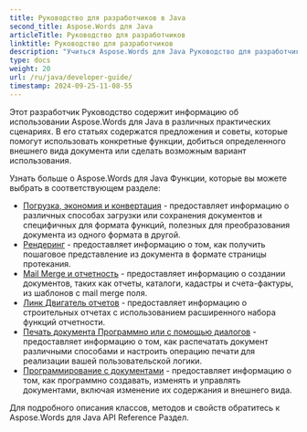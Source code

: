 ```yaml
---
title: Руководство для разработчиков в Java
second_title: Aspose.Words для Java
articleTitle: Руководство для разработчиков
linktitle: Руководство для разработчиков
description: "Учиться Aspose.Words для Java Руководство для разработчиков, чтобы получить больше вариантов использования, советов и технических деталей."
type: docs
weight: 20
url: /ru/java/developer-guide/
timestamp: 2024-09-25-11-08-55
---
```


Этот разработчик Руководство содержит информацию об использовании Aspose.Words для Java в различных практических сценариях. В его статьях содержатся предложения и советы, которые помогут использовать конкретные функции, добиться определенного внешнего вида документа или сделать возможным вариант использования.

Узнать больше о Aspose.Words для Java Функции, которые вы можете выбрать в соответствующем разделе:

- [Погрузка, экономия и конвертация](/words/ru/java/loading-saving-and-converting/) - предоставляет информацию о различных способах загрузки или сохранения документов и специфичных для формата функций, полезных для преобразования документа из одного формата в другой.
- [Рендеринг](/words/ru/java/rendering/) - предоставляет информацию о том, как получить пошаговое представление из документа в формате страницы протекания.
- [Mail Merge и отчетность](/words/java/mail-merge-and-reporting/) - предоставляет информацию о создании документов, таких как отчеты, каталоги, кадастры и счета-фактуры, из шаблонов с mail merge поля.
- [Линк Двигатель отчетов](/words/java/linq-reporting-engine/) - предоставляет информацию о строительных отчетах с использованием расширенного набора функций отчетности.
- [Печать документа Программно или с помощью диалогов](/words/ru/java/print-a-document-programmatically-or-using-dialogs/) - предоставляет информацию о том, как распечатать документ различными способами и настроить операцию печати для реализации вашей пользовательской логики.
- [Программирование с документами](/words/ru/java/programming-with-documents/) - предоставляет информацию о том, как программно создавать, изменять и управлять документами, включая изменение их содержания и внешнего вида.

Для подробного описания классов, методов и свойств обратитесь к Aspose.Words для Java API Reference Раздел.
